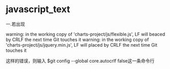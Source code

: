 # javascript_text

一.若出现

warning: in the working copy of 'charts-project/js/flexible.js', LF will beaced by CRLF the next time Git touches it
warning: in the working copy of 'charts-project/js/jquery.min.js', LF will placed by CRLF the next time Git touches it

这样的错误，则输入 $git config --global core.autocrlf false这一条命令行